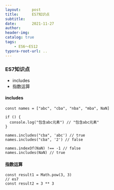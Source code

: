 ```yaml
---
layout:     post
title:      ES7知识点
subtitle:  
date:       2021-11-27
author:     
header-img: 
catalog: true
tags:
    - ES6～ES12
typora-root-url: ..
---
```


### ES7知识点

- includes
- 指数运算

#### includes

```
const names = ["abc", "cba", "nba", "mba", NaN]

if () {
  console.log("包含abc元素") // "包含abc元素"
}

names.includes("cba", 'abc') // true
names.includes("cba", '2') // false

names.indexOf(NaN) !== -1 // false
names.includes(NaN) // true
```

#### 指数运算

```
const result1 = Math.pow(3, 3)
// es7
const result2 = 3 ** 3
```

